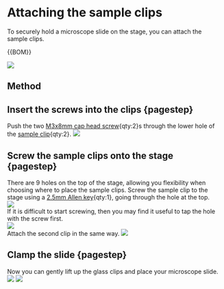 # Attaching the sample clips

To securely hold a microscope slide on the stage, you can attach the sample clips.

{{BOM}}

[sample clip]: models/sample_clips.stl "{cat: 3DPrinted, note: Both sample clips are in the one file.}"
[M3x8mm cap head screw]: "{cat:part}"
[2.5mm Allen key]: "{cat:tool}"

![](images/attaching_the_sample_clips/parts.jpg)

## Method

## Insert the screws into the clips {pagestep}

Push the two [M3x8mm cap head screw]{qty:2}s through the lower hole of the [sample clip]{qty:2}.
![](images/attaching_the_sample_clips/insert_screws_into_clips.jpg)

## Screw the sample clips onto the stage {pagestep}

There are 9 holes on the top of the stage, allowing you flexibility when choosing where to place the sample clips. Screw the sample clip to the stage using a [2.5mm Allen key]{qty:1}, going through the hole at the top.  
![](images/attaching_the_sample_clips/screwing_clips.jpg)  
If it is difficult to start screwing, then you may find it useful to tap the hole with the screw first.    
![](images/attaching_the_sample_clips/tapping_holes.jpg)  
Attach the second clip in the same way.
![](images/attaching_the_sample_clips/sample_clips_all.jpg)

## Clamp the slide {pagestep}

Now you can gently lift up the glass clips and place your microscope slide.
![](images/attaching_the_sample_clips/sample_clip_slide_top.jpg)
![](images/attaching_the_sample_clips/sample_clip_slide_profile.jpg)




